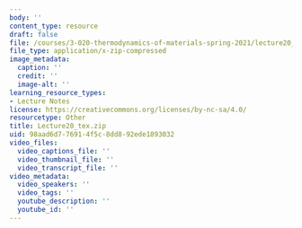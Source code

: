 ```yaml
---
body: ''
content_type: resource
draft: false
file: /courses/3-020-thermodynamics-of-materials-spring-2021/lecture20_tex.zip
file_type: application/x-zip-compressed
image_metadata:
  caption: ''
  credit: ''
  image-alt: ''
learning_resource_types:
- Lecture Notes
license: https://creativecommons.org/licenses/by-nc-sa/4.0/
resourcetype: Other
title: Lecture20_tex.zip
uid: 98aad6d7-7691-4f5c-8dd8-92ede1893032
video_files:
  video_captions_file: ''
  video_thumbnail_file: ''
  video_transcript_file: ''
video_metadata:
  video_speakers: ''
  video_tags: ''
  youtube_description: ''
  youtube_id: ''
---
```

